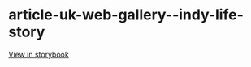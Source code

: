# article-uk-web-gallery--indy-life-story

[View in storybook](https://raw.githack.com/Independent-Digital-News-and-Media-Ltd/indy-pwamp-sb/PR-1428-sb/index.html?path=/story/article-uk-web-gallery--indy-life-story)